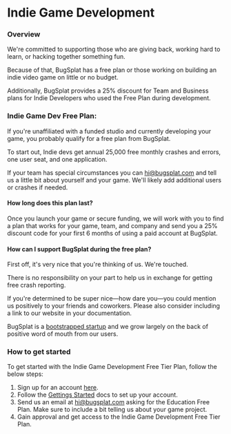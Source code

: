 # Indie Game Development

### Overview

We're committed to supporting those who are giving back, working hard to learn, or hacking together something fun.

Because of that, BugSplat has a free plan or those working on building an indie video game on little or no budget.

Additionally, BugSplat provides a 25% discount for Team and Business plans for Indie Developers who used the Free Plan during development.

### Indie Game Dev Free Plan:

If you're unaffiliated with a funded studio and currently developing your game, you probably qualify for a free plan from BugSplat.

To start out, Indie devs get annual 25,000 free monthly crashes and errors, one user seat, and one application.&#x20;

If your team has special circumstances you can [hi@bugsplat.com](mailto:hi@bugsplat.com) and tell us a little bit about yourself and your game.  We'll likely add additional users or crashes if needed.

#### How long does this plan last?

Once you launch your game or secure funding, we will work with you to find a plan that works for your game, team, and company and send you a 25% discount code for your first 6 months of using a paid account at BugSplat.

#### How can I support BugSplat during the free plan?

First off, it's very nice that you're thinking of us. We're touched.  &#x20;

There is no responsibility on your part to help us in exchange for getting free crash reporting. &#x20;

If you're determined to be super nice—how dare you—you could mention us positively to your friends and coworkers. Please also consider including a link to our website in your documentation.

BugSplat is a [bootstrapped startup](https://www.bugsplat.com/about/) and we grow largely on the back of positive word of mouth from our users.

### How to get started

To get started with the Indie Game Development Free Tier Plan, follow the below steps:&#x20;

1. Sign up for an account [here](https://app.bugsplat.com/v2/sign-up).
2. Follow the [Gettings Started](../../../introduction/getting-started/) docs to set up your account.
3. Send us an email at [hi@bugsplat.com](mailto:hi@bugsplat.com) asking for the Education Free Plan. Make sure to include a bit telling us about your game project.&#x20;
4. Gain approval and get access to the Indie Game Development Free Tier Plan. 
